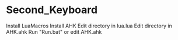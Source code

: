 # Second_Keyboard

Install LuaMacros
Install AHK
Edit directory in lua.lua
Edit directory in AHK.ahk
Run "Run.bat" or edit AHK.ahk
